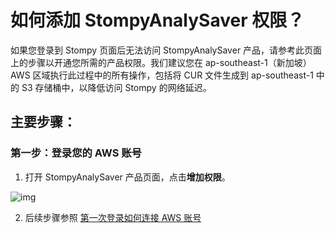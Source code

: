 # 如何添加 StompyAnalySaver 权限？

如果您登录到 Stompy 页面后无法访问 StompyAnalySaver 产品，请参考此页面上的步骤以开通您所需的产品权限。我们建议您在 ap-southeast-1（新加坡）AWS 区域执行此过程中的所有操作，包括将 CUR 文件生成到 ap-southeast-1 中的 S3 存储桶中，以降低访问 Stompy 的网络延迟。

## 主要步骤：

### 第一步：登录您的 AWS 账号

1. 打开 StompyAnalySaver 产品页面，点击**增加权限**。

![img](/_images/stompyanalysaver-add-permission.png)

2. 后续步骤参照 [第一次登录如何连接 AWS 账号](https://docs.stompy.io/#/connect-aws-account)
